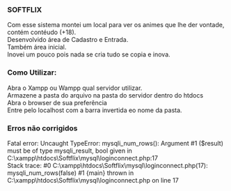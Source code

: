 ### SOFTFLIX
 Com esse sistema montei um local para ver os animes que lhe der vontade, contém contéudo (+18).\
 Desenvolvido área de Cadastro e Entrada.\
 Também área inicial.\
 Inovei um pouco pois nada se cria tudo se copia e inova.
### Como Utilizar:
 Abra o Xampp ou Wampp qual servidor utilizar.\
 Armazene a pasta do arquivo na pasta do servidor dentro do htdocs\
 Abra o browser de sua preferência\
 Entre pelo localhost com a barra invertida eo nome da pasta.
 ### Erros não corrigidos
 Fatal error: Uncaught TypeError: mysqli_num_rows(): Argument #1 ($result) must be of type mysqli_result, bool given in C:\xampp\htdocs\Softflix\mysql\loginconnect.php:17\
 Stack trace: #0 C:\xampp\htdocs\Softflix\mysql\loginconnect.php(17): mysqli_num_rows(false) #1 {main} thrown in C:\xampp\htdocs\Softflix\mysql\loginconnect.php on line 17